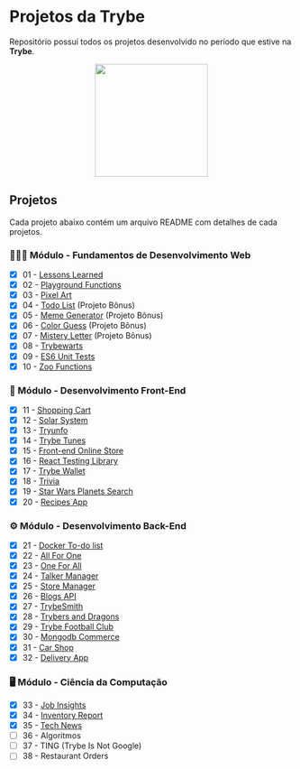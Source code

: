 # Projetos da Trybe

Repositório possuí todos os projetos desenvolvido no período que estive na **Trybe**.

<div align="center">

<img height="200px" align="center" src="https://theme.zdassets.com/theme_assets/9633455/9814df697eaf49815d7df109110815ff887b3457.png" />

</div>

## Projetos

Cada projeto abaixo contém um arquivo README com detalhes de cada projetos.

### 👨🏽‍💻 Módulo - Fundamentos de Desenvolvimento Web

- [x] 01 - [Lessons Learned][Lessons Learned-url]
- [x] 02 - [Playground Functions][Playgound-url]
- [x] 03 - [Pixel Art][Pixels Art-url]
- [x] 04 - [Todo List][Todo List-url] (Projeto Bônus)
- [x] 05 - [Meme Generator][Meme Generator-url] (Projeto Bônus)
- [x] 06 - [Color Guess][Color Guess-url] (Projeto Bônus)
- [x] 07 - [Mistery Letter][Mistery Letter-url] (Projeto Bônus)
- [x] 08 - [Trybewarts][Trybe Warts-url]
- [x] 09 - [ES6 Unit Tests][ES6 Unit Tests-url]
- [x] 10 - [Zoo Functions][Zoo Functions-url]

### 🎨 Módulo - Desenvolvimento Front-End

- [x] 11 - [Shopping Cart][Shopping Cart-url]
- [x] 12 - [Solar System][Solar System-url]
- [x] 13 - [Tryunfo][Tryunfo-url]
- [x] 14 - [Trybe Tunes][Trybe Tunes-url]
- [x] 15 - [Front-end Online Store][Front-end Online Store-url]
- [x] 16 - [React Testing Library][React Testing Library-url]
- [x] 17 - [Trybe Wallet][Trybe Wallet-url]
- [x] 18 - [Trivia][Trivia-url]
- [x] 19 - [Star Wars Planets Search][Star Wars Planets Search-url]
- [x] 20 - [Recipes App][Recipes App-url]

### ⚙️ Módulo - Desenvolvimento Back-End

- [x] 21 - [Docker To-do list][Docker To-do list-url]
- [x] 22 - [All For One][All For One-url]
- [x] 23 - [One For All][One For All-url]
- [x] 24 - [Talker Manager][Talker Manager-url]
- [x] 25 - [Store Manager][Store Manager-url]
- [x] 26 - [Blogs API][Blogs API-url]
- [x] 27 - [TrybeSmith][TrybeSmith-url]
- [x] 28 - [Trybers and Dragons][Trybers and Dragons-url]
- [x] 29 - [Trybe Football Club][Trybe Football Club-url]
- [x] 30 - [Mongodb Commerce][Mongodb Commerce-url]
- [x] 31 - [Car Shop][Car Shop-url]
- [x] 32 - [Delivery App][Delivery App-url]

### 🖥️ Módulo - Ciência da Computação

- [X] 33 - [Job Insights][Job Insights-url]
- [X] 34 - [Inventory Report][Inventory Report-url]
- [X] 35 - [Tech News][Tech News-url]
- [ ] 36 - Algoritmos
- [ ] 37 - TING (Trybe Is Not Google)
- [ ] 38 - Restaurant Orders

[Lessons Learned-url]: https://github.com/Ludson96/project-lessons-learned
[Playgound-url]: https://github.com/Ludson96/project-playground-functions
[Pixels Art-url]: https://github.com/Ludson96/project-pixels-art
[Todo List-url]: https://github.com/Ludson96/project-todo-list
[Color Guess-url]: https://github.com/Ludson96/project-color-guess
[Meme Generator-url]: https://github.com/Ludson96/project-meme-generator
[Mistery Letter-url]: https://github.com/Ludson96/project-mistery-letter
[Trybe Warts-url]: https://github.com/Ludson96/project-trybe-warts
[ES6 Unit Tests-url]: https://github.com/Ludson96/project-es6-unit-tests
[Zoo Functions-url]: https://github.com/Ludson96/project-zoo-functions
[Shopping Cart-url]: https://github.com/Ludson96/project-shopping-cart
[Solar System-url]: https://github.com/Ludson96/project-solar-system
[Tryunfo-url]: https://github.com/Ludson96/project-tryunfo
[Trybe Tunes-url]: https://github.com/Ludson96/project-trybe-tunes
[Front-end Online Store-url]: https://github.com/Ludson96/project-frontend-online-store
[React Testing Library-url]: https://github.com/Ludson96/project-react-testing-library
[Trybe Wallet-url]:https://github.com/Ludson96/project-trybe-wallet
[Trivia-url]:https://github.com/Ludson96/project-trivia-react-redux
[Star Wars Planets Search-url]: https://github.com/Ludson96/project-starwars-planets-search
[Recipes App-url]: https://github.com/Ludson96/project-recipes-app
[Docker To-do list-url]: https://github.com/Ludson96/project-docker-todo-list
[All For One-url]: https://github.com/Ludson96/project-mysql-all-for-one
[One For All-url]: https://github.com/Ludson96/project-mysql-one-for-all
[Talker Manager-url]: https://github.com/Ludson96/project-talker-manager
[Store Manager-url]: https://github.com/Ludson96/project-store-manager
[Blogs API-url]: https://github.com/Ludson96/project-blogs-api
[TrybeSmith-url]: https://github.com/Ludson96/project-trybesmith
[Trybers and Dragons-url]: https://github.com/Ludson96/project-trybers-and-dragons
[Trybe Football Club-url]: https://github.com/Ludson96/project-trybe-futebol-clube
[Mongodb Commerce-url]: https://github.com/Ludson96/project-mongodb-commerce
[Car Shop-url]: https://github.com/Ludson96/project-car-shop
[Delivery App-url]: https://github.com/Ludson96/project-delivery-app
[Job Insights-url]: https://github.com/Ludson96/project-job-insights
[Inventory Report-url]: https://github.com/Ludson96/project-inventory-report
[Tech News-url]: https://github.com/Ludson96/project-tech-news
